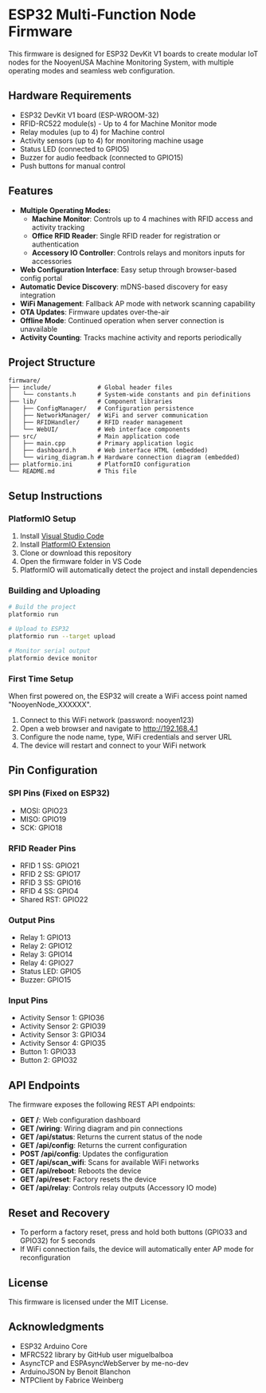 # ESP32 Multi-Function Node Firmware

This firmware is designed for ESP32 DevKit V1 boards to create modular IoT nodes for the NooyenUSA Machine Monitoring System, with multiple operating modes and seamless web configuration.

## Hardware Requirements

- ESP32 DevKit V1 board (ESP-WROOM-32)
- RFID-RC522 module(s) - Up to 4 for Machine Monitor mode
- Relay modules (up to 4) for Machine control
- Activity sensors (up to 4) for monitoring machine usage
- Status LED (connected to GPIO5)
- Buzzer for audio feedback (connected to GPIO15)
- Push buttons for manual control

## Features

- **Multiple Operating Modes:**
  - **Machine Monitor**: Controls up to 4 machines with RFID access and activity tracking
  - **Office RFID Reader**: Single RFID reader for registration or authentication
  - **Accessory IO Controller**: Controls relays and monitors inputs for accessories
- **Web Configuration Interface**: Easy setup through browser-based config portal
- **Automatic Device Discovery**: mDNS-based discovery for easy integration
- **WiFi Management**: Fallback AP mode with network scanning capability
- **OTA Updates**: Firmware updates over-the-air
- **Offline Mode**: Continued operation when server connection is unavailable
- **Activity Counting**: Tracks machine activity and reports periodically

## Project Structure

```
firmware/
├── include/             # Global header files
│   └── constants.h      # System-wide constants and pin definitions
├── lib/                 # Component libraries
│   ├── ConfigManager/   # Configuration persistence
│   ├── NetworkManager/  # WiFi and server communication
│   ├── RFIDHandler/     # RFID reader management
│   └── WebUI/           # Web interface components
├── src/                 # Main application code
│   ├── main.cpp         # Primary application logic
│   ├── dashboard.h      # Web interface HTML (embedded)
│   └── wiring_diagram.h # Hardware connection diagram (embedded)
├── platformio.ini       # PlatformIO configuration
└── README.md            # This file
```

## Setup Instructions

### PlatformIO Setup

1. Install [Visual Studio Code](https://code.visualstudio.com/)
2. Install [PlatformIO Extension](https://platformio.org/install/ide?install=vscode)
3. Clone or download this repository
4. Open the firmware folder in VS Code
5. PlatformIO will automatically detect the project and install dependencies

### Building and Uploading

```bash
# Build the project
platformio run

# Upload to ESP32
platformio run --target upload

# Monitor serial output
platformio device monitor
```

### First Time Setup

When first powered on, the ESP32 will create a WiFi access point named "NooyenNode_XXXXXX".

1. Connect to this WiFi network (password: nooyen123)
2. Open a web browser and navigate to http://192.168.4.1
3. Configure the node name, type, WiFi credentials and server URL
4. The device will restart and connect to your WiFi network

## Pin Configuration

### SPI Pins (Fixed on ESP32)
- MOSI: GPIO23
- MISO: GPIO19
- SCK: GPIO18

### RFID Reader Pins
- RFID 1 SS: GPIO21
- RFID 2 SS: GPIO17
- RFID 3 SS: GPIO16
- RFID 4 SS: GPIO4
- Shared RST: GPIO22

### Output Pins
- Relay 1: GPIO13
- Relay 2: GPIO12
- Relay 3: GPIO14
- Relay 4: GPIO27
- Status LED: GPIO5
- Buzzer: GPIO15

### Input Pins
- Activity Sensor 1: GPIO36
- Activity Sensor 2: GPIO39
- Activity Sensor 3: GPIO34
- Activity Sensor 4: GPIO35
- Button 1: GPIO33
- Button 2: GPIO32

## API Endpoints

The firmware exposes the following REST API endpoints:

- **GET /**: Web configuration dashboard
- **GET /wiring**: Wiring diagram and pin connections
- **GET /api/status**: Returns the current status of the node
- **GET /api/config**: Returns the current configuration
- **POST /api/config**: Updates the configuration
- **GET /api/scan_wifi**: Scans for available WiFi networks
- **GET /api/reboot**: Reboots the device
- **GET /api/reset**: Factory resets the device
- **GET /api/relay**: Controls relay outputs (Accessory IO mode)

## Reset and Recovery

- To perform a factory reset, press and hold both buttons (GPIO33 and GPIO32) for 5 seconds
- If WiFi connection fails, the device will automatically enter AP mode for reconfiguration

## License

This firmware is licensed under the MIT License.

## Acknowledgments

- ESP32 Arduino Core
- MFRC522 library by GitHub user miguelbalboa
- AsyncTCP and ESPAsyncWebServer by me-no-dev
- ArduinoJSON by Benoit Blanchon
- NTPClient by Fabrice Weinberg